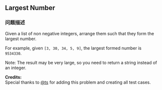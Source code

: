 ## Largest Number  
### 问题描述
Given a list of non negative integers, arrange them such that they form the largest number.

For example, given `[3, 30, 34, 5, 9]`, the largest formed number is `9534330`.

Note: The result may be very large, so you need to return a string instead of an integer.

**Credits:**<br />Special thanks to [@ts](https://oj.leetcode.com/discuss/user/ts) for adding this problem and creating all test cases.
